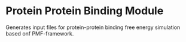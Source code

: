 Protein Protein Binding Module
==============================

Generates input files for protein-protein binding free energy simulation based onf PMF-framework.
